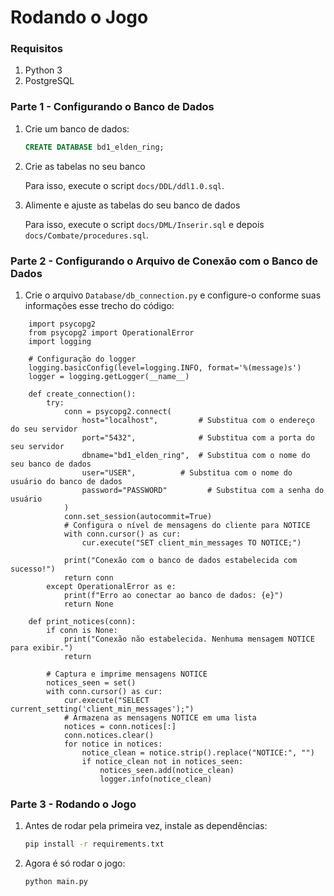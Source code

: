 # Rodando o Jogo

### Requisitos

1. Python 3
2. PostgreSQL

### Parte 1 - Configurando o Banco de Dados

1. Crie um banco de dados:

    ```sql
    CREATE DATABASE bd1_elden_ring;
    ```

2. Crie as tabelas no seu banco

    Para isso, execute o script `docs/DDL/ddl1.0.sql`.

3. Alimente e ajuste as tabelas do seu banco de dados

    Para isso, execute o script `docs/DML/Inserir.sql` e depois  `docs/Combate/procedures.sql`.

### Parte 2 - Configurando o Arquivo de Conexão com o Banco de Dados

1. Crie o arquivo `Database/db_connection.py` e configure-o conforme suas informações esse trecho do código:


```
    import psycopg2
    from psycopg2 import OperationalError
    import logging

    # Configuração do logger
    logging.basicConfig(level=logging.INFO, format='%(message)s')
    logger = logging.getLogger(__name__)

    def create_connection():
        try:
            conn = psycopg2.connect(
                host="localhost",         # Substitua com o endereço do seu servidor
                port="5432",              # Substitua com a porta do seu servidor
                dbname="bd1_elden_ring",  # Substitua com o nome do seu banco de dados
                user="USER",          # Substitua com o nome do usuário do banco de dados
                password="PASSWORD"         # Substitua com a senha do usuário
            )
            conn.set_session(autocommit=True)
            # Configura o nível de mensagens do cliente para NOTICE
            with conn.cursor() as cur:
                cur.execute("SET client_min_messages TO NOTICE;")
            
            print("Conexão com o banco de dados estabelecida com sucesso!")
            return conn
        except OperationalError as e:
            print(f"Erro ao conectar ao banco de dados: {e}")
            return None

    def print_notices(conn):
        if conn is None:
            print("Conexão não estabelecida. Nenhuma mensagem NOTICE para exibir.")
            return
        
        # Captura e imprime mensagens NOTICE
        notices_seen = set()
        with conn.cursor() as cur:
            cur.execute("SELECT current_setting('client_min_messages');")
            # Armazena as mensagens NOTICE em uma lista
            notices = conn.notices[:]
            conn.notices.clear()
            for notice in notices:
                notice_clean = notice.strip().replace("NOTICE:", "")
                if notice_clean not in notices_seen:
                    notices_seen.add(notice_clean)
                    logger.info(notice_clean)
```

### Parte 3 - Rodando o Jogo

1. Antes de rodar pela primeira vez, instale as dependências:

    ```bash
    pip install -r requirements.txt
    ```

2. Agora é só rodar o jogo:

    ```bash
    python main.py
    ```

